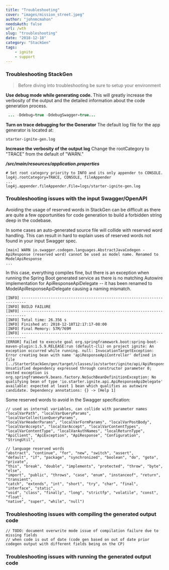 ```yaml
---
title: "Troubleshooting"
cover: "images/mission_street.jpeg"
author: "johnmcmahon"
needsAuth: false
url: /wth
slug: "troubleshooting"
date: "2018-12-18"
category: "StackGen"
tags:
    - ignite
    - support
---
```

### Troubleshooting StackGen

> Before diving into troubleshooting be sure to setup your environment

**Use debug mode while generating code.**  This will greatly increase the verbosity of the output and the detailed information about the code generation process.
```java
 ... -Ddebug=true -DdebugSwagger=true...
```

**Turn on trace debugging for the Generator** The default log file for the app generator is located at:
```
starter-ignite-gen.log
```

**Increase the verbosity of the output log** Change the rootCategory to "TRACE" from the default of "WARN."

***/src/main/resources/application.properties***
```
# Set root category priority to INFO and its only appender to CONSOLE.
log4j.rootCategory=TRACE, CONSOLE, fileAppender
...
log4j.appender.fileAppender.File=logs/starter-ignite-gen.log

```

### Troubleshooting issues with the input Swagger/OpenAPI

Avoiding the usage of reserved words in StackGen can be difficult as there are quite a few opportunities for code generation to build a forbidden string deep in the codebase.

In some cases an auto-generated source file will collide with reserved word handling. This can result in hard to explain uses of reserved words not found in your input Swagger spec.

```
[main] WARN io.swagger.codegen.languages.AbstractJavaCodegen - ApiResponse (reserved word) cannot be used as model name. Renamed to ModelApiResponse
...
```
In this case, everything compiles fine, but there is an exception when running the Spring Boot generated service as there is no matching Autowire implementation for ApiResponseApiDelegate -- it has been renamed to ModelApiResponseApiDelegate causing a naming mismatch.

```
[INFO] ------------------------------------------------------------------------
[INFO] BUILD FAILURE
[INFO] ------------------------------------------------------------------------
[INFO] Total time: 26.356 s
[INFO] Finished at: 2018-12-18T12:17:17-08:00
[INFO] Final Memory: 57M/769M
[INFO] ------------------------------------------------------------------------
[ERROR] Failed to execute goal org.springframework.boot:spring-boot-maven-plugin:1.5.9.RELEASE:run (default-cli) on project ignite: An exception occurred while running. null: InvocationTargetException: Error creating bean with name 'apiResponseApiController' defined in file [../StarterStackGen/gen/target/classes/io/starter/ignite/api/ApiResponseApiController.class]: Unsatisfied dependency expressed through constructor parameter 0; nested exception is org.springframework.beans.factory.NoSuchBeanDefinitionException: No qualifying bean of type 'io.starter.ignite.api.ApiResponseApiDelegate' available: expected at least 1 bean which qualifies as autowire candidate. Dependency annotations: {} -> [Help 1]
```


Some reserved words to avoid in the Swagger specification:
```
// used as internal variables, can collide with parameter names
"localVarPath", "localVarQueryParams", "localVarCollectionQueryParams",
"localVarHeaderParams", "localVarFormParams", "localVarPostBody",
"localVarAccepts", "localVarAccept", "localVarContentTypes",
"localVarContentType", "localVarAuthNames", "localReturnType",
"ApiClient", "ApiException", "ApiResponse", "Configuration", "StringUtil",

// language reserved words
"abstract", "continue", "for", "new", "switch", "assert",
"default", "if", "package", "synchronized", "boolean", "do", "goto", "private",
"this", "break", "double", "implements", "protected", "throw", "byte", "else",
"import", "public", "throws", "case", "enum", "instanceof", "return", "transient",
"catch", "extends", "int", "short", "try", "char", "final", "interface", "static",
"void", "class", "finally", "long", "strictfp", "volatile", "const", "float",
"native", "super", "while", "null")
```

### Troubleshooting issues with compiling the generated output code

```
// TODO: document overwrite mode issue of compilation failure due to missing fields
// when code is out of date (code gen based on out of date prior codegen output with different fields being on the CP)
```

### Troubleshooting issues with running the generated output code
